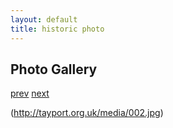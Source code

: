 ```yaml
---
layout: default
title: historic photo
---
```

## Photo Gallery

[prev](http://tayport.org.uk/photo/1) [next](http://tayport.org.uk/photo/3)

(http://tayport.org.uk/media/002.jpg)

